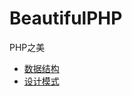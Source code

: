 BeautifulPHP
=============

PHP之美
<ul>
<li><a href="https://github.com/jifei/BeautifulPHP/tree/master/DataStructures">数据结构</a></li>
<li><a href="https://github.com/jifei/BeautifulPHP/tree/master/DesignPatterns">设计模式</a></li>
</ul>
